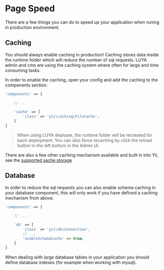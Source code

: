 # Page Speed

There are a few things you can do to speed up your application when runing in production environment.

## Caching

You should always enable caching in production! Caching stores data inside the runtime folder which will reduce the number of sql requests. LUYA admin and cms are using the caching system where often for large and time consuming tasks.

In order to enable the caching, open your config and add the caching to the components section:

```php
'components' => [

    // ...
    
    'cache' => [
        'class' => 'yii\caching\FileCache',
    ]
]
```

> When using LUYA deployer, the runtime folder will be recreated for each deployment. You can also force recaching by click the reload button to the left bottom in the Admin UI.

There are also a few other caching mechanism available and built in into Yii, see the [supported sache storage](http://www.yiiframework.com/doc-2.0/guide-caching-data.html#supported-cache-storage)

## Database

In order to reduce the sql requests you can also enable schema caching in your database component, this will only work if you have defined a caching mechanism from above.

```php
'components' => [

    // ...
    
    'db' => [
        'class' => 'yii\db\Connection',
        // ...
        'enableSchemaCache' => true,
    ]
]
```

When dealing with large database tables in your application you should define database indexes (for example when working with mysql).

